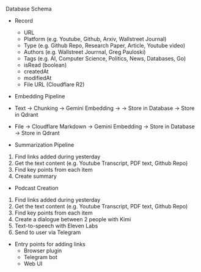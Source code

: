 Database Schema

- Record

  - URL
  - Platform (e.g. Youtube, Github, Arxiv, Wallstreet Journal)
  - Type (e.g. Github Repo, Research Paper, Article, Youtube video)
  - Authors (e.g. Wallstreet Jourrnal, Greg Pauloski)
  - Tags (e.g. AI, Computer Science, Politics, News, Databases, Go)
  - isRead (boolean)
  - createdAt
  - modifiedAt
  - File URL (Cloudflare R2)

- Embedding Pipeline
- Text -> Chunking -> Gemini Embedding -> -> Store in Database -> Store in Qdrant
- File -> Cloudflare Markdown -> Gemini Embedding -> Store in Database -> Store in Qdrant

- Summarization Pipeline

1. Find links added during yesterday
2. Get the text content (e.g. Youtube Transcript, PDF text, Github Repo)
3. Find key points from each item
4. Create summary

- Podcast Creation

1. Find links added during yesterday
2. Get the text content (e.g. Youtube Transcript, PDF text, Github Repo)
3. Find key points from each item
4. Create a dialogue between 2 people with Kimi
5. Text-to-speech with Eleven Labs
6. Send to user via Telegram

- Entry points for adding links
  - Browser plugin
  - Telegram bot
  - Web UI

